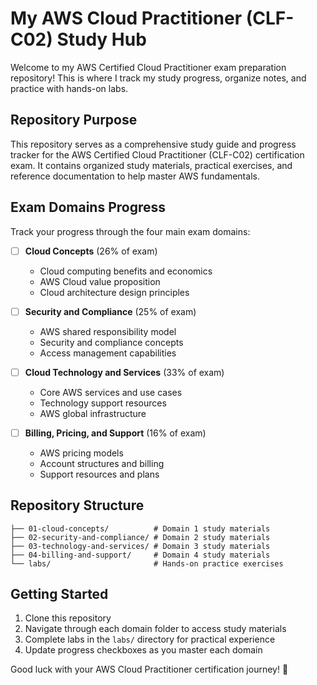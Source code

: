 # My AWS Cloud Practitioner (CLF-C02) Study Hub

Welcome to my AWS Certified Cloud Practitioner exam preparation repository! This is where I track my study progress, organize notes, and practice with hands-on labs.

## Repository Purpose

This repository serves as a comprehensive study guide and progress tracker for the AWS Certified Cloud Practitioner (CLF-C02) certification exam. It contains organized study materials, practical exercises, and reference documentation to help master AWS fundamentals.

## Exam Domains Progress

Track your progress through the four main exam domains:

- [ ] **Cloud Concepts** (26% of exam)
  - Cloud computing benefits and economics
  - AWS Cloud value proposition
  - Cloud architecture design principles

- [ ] **Security and Compliance** (25% of exam)
  - AWS shared responsibility model
  - Security and compliance concepts
  - Access management capabilities

- [ ] **Cloud Technology and Services** (33% of exam)
  - Core AWS services and use cases
  - Technology support resources
  - AWS global infrastructure

- [ ] **Billing, Pricing, and Support** (16% of exam)
  - AWS pricing models
  - Account structures and billing
  - Support resources and plans

## Repository Structure

```
├── 01-cloud-concepts/          # Domain 1 study materials
├── 02-security-and-compliance/ # Domain 2 study materials  
├── 03-technology-and-services/ # Domain 3 study materials
├── 04-billing-and-support/     # Domain 4 study materials
└── labs/                       # Hands-on practice exercises
```

## Getting Started

1. Clone this repository
2. Navigate through each domain folder to access study materials
3. Complete labs in the `labs/` directory for practical experience
4. Update progress checkboxes as you master each domain

Good luck with your AWS Cloud Practitioner certification journey! 🚀
